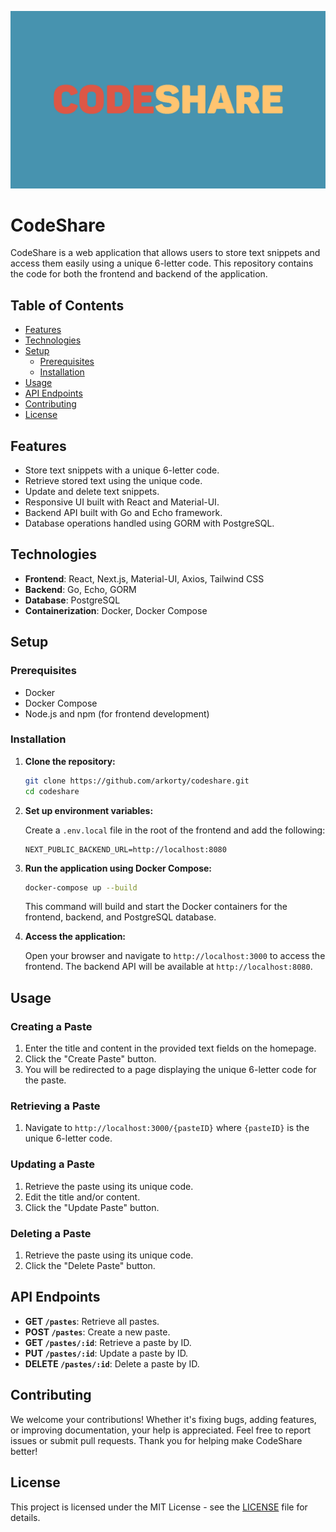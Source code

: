 ![codeshare.png](blob/codeshare.png)

# CodeShare

CodeShare is a web application that allows users to store text snippets and access them easily using a unique 6-letter code. This repository contains the code for both the frontend and backend of the application.

## Table of Contents

- [Features](#features)
- [Technologies](#technologies)
- [Setup](#setup)
  - [Prerequisites](#prerequisites)
  - [Installation](#installation)
- [Usage](#usage)
- [API Endpoints](#api-endpoints)
- [Contributing](#contributing)
- [License](#license)

## Features

- Store text snippets with a unique 6-letter code.
- Retrieve stored text using the unique code.
- Update and delete text snippets.
- Responsive UI built with React and Material-UI.
- Backend API built with Go and Echo framework.
- Database operations handled using GORM with PostgreSQL.

## Technologies

- **Frontend**: React, Next.js, Material-UI, Axios, Tailwind CSS
- **Backend**: Go, Echo, GORM
- **Database**: PostgreSQL
- **Containerization**: Docker, Docker Compose

## Setup

### Prerequisites

- Docker
- Docker Compose
- Node.js and npm (for frontend development)

### Installation

1. **Clone the repository:**

   ```bash
   git clone https://github.com/arkorty/codeshare.git
   cd codeshare
   ```

2. **Set up environment variables:**

   Create a `.env.local` file in the root of the frontend and add the following:

   ```env
   NEXT_PUBLIC_BACKEND_URL=http://localhost:8080
   ```

3. **Run the application using Docker Compose:**

   ```bash
   docker-compose up --build
   ```

   This command will build and start the Docker containers for the frontend, backend, and PostgreSQL database.

4. **Access the application:**

   Open your browser and navigate to `http://localhost:3000` to access the frontend. The backend API will be available at `http://localhost:8080`.

## Usage

### Creating a Paste

1. Enter the title and content in the provided text fields on the homepage.
2. Click the "Create Paste" button.
3. You will be redirected to a page displaying the unique 6-letter code for the paste.

### Retrieving a Paste

1. Navigate to `http://localhost:3000/{pasteID}` where `{pasteID}` is the unique 6-letter code.

### Updating a Paste

1. Retrieve the paste using its unique code.
2. Edit the title and/or content.
3. Click the "Update Paste" button.

### Deleting a Paste

1. Retrieve the paste using its unique code.
2. Click the "Delete Paste" button.

## API Endpoints

- **GET `/pastes`**: Retrieve all pastes.
- **POST `/pastes`**: Create a new paste.
- **GET `/pastes/:id`**: Retrieve a paste by ID.
- **PUT `/pastes/:id`**: Update a paste by ID.
- **DELETE `/pastes/:id`**: Delete a paste by ID.

## Contributing

We welcome your contributions! Whether it's fixing bugs, adding features, or improving documentation, your help is appreciated. Feel free to report issues or submit pull requests. Thank you for helping make CodeShare better!

## License

This project is licensed under the MIT License - see the [LICENSE](LICENSE) file for details.
